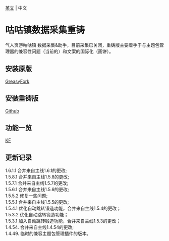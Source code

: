 [英文](README.md) | 中文  
# 咕咕镇数据采集重铸
气人页游咕咕镇 数据采集&助手，目前采集已关闭，重铸版主要着手于与主题包管理器的兼容性问题（当前的）和文案的国际化（画饼）。

## 安装原版  
[GreasyFork](https://greasyfork.org/scripts/445173)

## 安装重铸版    
[Github](https://github.com/HazukiKaguya/GuguTownDAQ_Reforged/raw/main/GuguTownDAQ_Reforged.user.js)

## 功能一览
[KF](https://kf.miaola.work/read.php?tid=913532&sf=9ac)

## 更新记录
1.6.1.1 合并来自主线1.6.1的更改;   
1.5.8.1 合并来自主线1.5.8的更改;     
1.5.7.1 合并来自主线1.5.7的更改;     
1.5.6.1 合并来自主线1.5.6的更改;     
1.5.5.2 修复一些问题;   
1.5.5.1 合并来自主线1.5.5的更改;   
1.5.4.1 优化自动跳转锻造功能，合并来自主线1.5.4的更改；   
1.5.3.2 优化自动跳转锻造功能；   
1.5.3.1 加入自动跳转锻造功能，合并来自主线1.5.3的更改；    
1.4.54. 合并来自主线1.4.54的更改;    
1.4.49. 临时的兼容主题包管理插件的版本。
